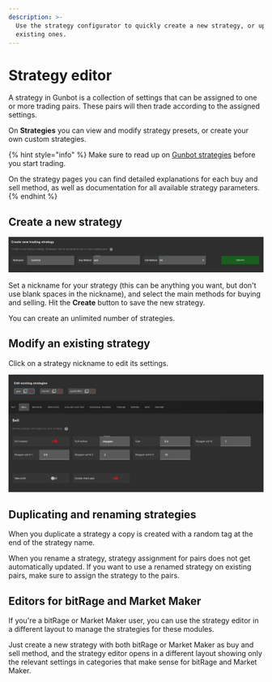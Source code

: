 ```yaml
---
description: >-
  Use the strategy configurator to quickly create a new strategy, or update
  existing ones.
---
```


# Strategy editor

A strategy in Gunbot is a collection of settings that can be assigned to one or more trading pairs. These pairs will then trade according to the assigned settings.

On **Strategies** you can view and modify strategy presets, or create your own custom strategies.

{% hint style="info" %}
Make sure to read up on [Gunbot strategies](../../trading-strategy-options/about-gunbot-strategies/) before you start trading.

On the strategy pages you can find detailed explanations for each buy and sell method, as well as documentation for all available strategy parameters.
{% endhint %}

## Create a new strategy

![](../../.gitbook/assets/image%20%28100%29.png)

Set a nickname for your strategy \(this can be anything you want, but don't use blank spaces in the nickname\), and select the main methods for buying and selling. Hit the **Create** button to save the new strategy.

You can create an unlimited number of strategies.

## Modify an existing strategy

Click on a strategy nickname to edit its settings.

![](../../.gitbook/assets/image%20%2896%29.png)

## Duplicating and renaming strategies

When you duplicate a strategy a copy is created with a random tag at the end of the strategy name.

When you rename a strategy, strategy assignment for pairs does not get automatically updated. If you want to use a renamed strategy on existing pairs, make sure to assign the strategy to the pairs.

## Editors for bitRage and Market Maker

If you're a bitRage or Market Maker user, you can use the strategy editor in a different layout to manage the strategies for these modules.

Just create a new strategy with both bitRage or Market Maker as buy and sell method, and the strategy editor opens in a different layout showing only the relevant settings in categories that make sense for bitRage and Market Maker.

